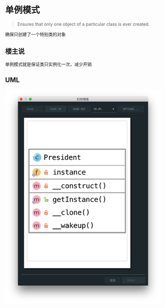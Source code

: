 # 单例模式

> Ensures that only one object of a particular class is ever created.

确保只创建了一个特别类的对象

## 楼主说

单例模式就是保证类只实例化一次，减少开销

## UML

![](./uml.png)